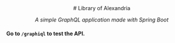 <div align="center">
# Library of Alexandria

*A simple GraphQL application made with Spring Boot*
</div>

#### Go to `/graphiql` to test the API.